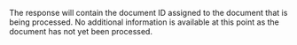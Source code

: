 <p className="p-text">The response will contain the document ID assigned to the document that is being processed. No additional information is available at this point as the document has not yet been processed.</p>